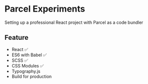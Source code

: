 # Parcel Experiments

Setting up a professional React project with Parcel as a code bundler

## Feature

- React ✅
- ES6 with Babel ✅
- SCSS ✅
- CSS Modules ✅
- Typography.js
- Build for production
